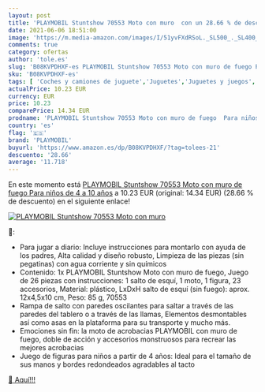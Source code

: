 ```yaml
---
layout: post
title: 'PLAYMOBIL Stuntshow 70553 Moto con muro  con un 28.66 % de descuento'
date: 2021-06-06 18:51:00
image: 'https://m.media-amazon.com/images/I/51yvFXdRSoL._SL500_._SL400_.jpg'
comments: true
category: ofertas
author: 'tole.es'
slug: 'B08KVPDHXF-es PLAYMOBIL Stuntshow 70553 Moto con muro de fuego Para...'
sku: 'B08KVPDHXF-es'
tags: [ 'Coches y camiones de juguete','Juguetes','Juguetes y juegos','Motocicletas de juguete para niños','Vehículos de juguete para niños','playmobil', ]
actualPrice: 10.23 EUR
currency: EUR
price: 10.23
comparePrice: 14.34 EUR
prodname: 'PLAYMOBIL Stuntshow 70553 Moto con muro de fuego  Para niños de 4 a 10 años'
country: 'es'
flag: '🇪🇸'
brand: 'PLAYMOBIL'
buyurl: 'https://www.amazon.es/dp/B08KVPDHXF/?tag=tolees-21'
descuento: '28.66'
average: '11.718'
---
```


En este momento está [PLAYMOBIL Stuntshow 70553 Moto con muro de fuego  Para niños de 4 a 10 años](https://www.amazon.es/dp/B08KVPDHXF/?tag=tolees-21) a 10.23 EUR (original: 14.34 EUR) (28.66 %  de descuento) en el siguiente enlace!

[![PLAYMOBIL Stuntshow 70553 Moto con muro ](https://m.media-amazon.com/images/I/51yvFXdRSoL._SL500_._SL400_.jpg)](https://www.amazon.es/dp/B08KVPDHXF/?tag=tolees-21)

🔎:

- Para jugar a diario: Incluye instrucciones para montarlo con ayuda de los padres, Alta calidad y diseño robusto, Limpieza de las piezas (sin pegatinas) con agua corriente y sin químicos
- Contenido: 1x PLAYMOBIL Stuntshow Moto con muro de fuego, Juego de 26 piezas con instrucciones: 1 salto de esquí, 1 moto, 1 figura, 23 accesorios, Material: plástico, LxDxH salto de esquí (sin fuego): aprox. 12x4,5x10 cm, Peso: 85 g, 70553
- Rampa de salto con paredes oscilantes para saltar a través de las paredes del tablero o a través de las llamas, Elementos desmontables así como asas en la plataforma para su transporte y mucho más.
- Emociones sin fin: la moto de acrobacias PLAYMOBIL con muro de fuego, doble de acción y accesorios monstruosos para recrear las mejores acrobacias
- Juego de figuras para niños a partir de 4 años: Ideal para el tamaño de sus manos y bordes redondeados agradables al tacto

[🛒 Aquí!!!](https://www.amazon.es/dp/B08KVPDHXF/?tag=tolees-21)
